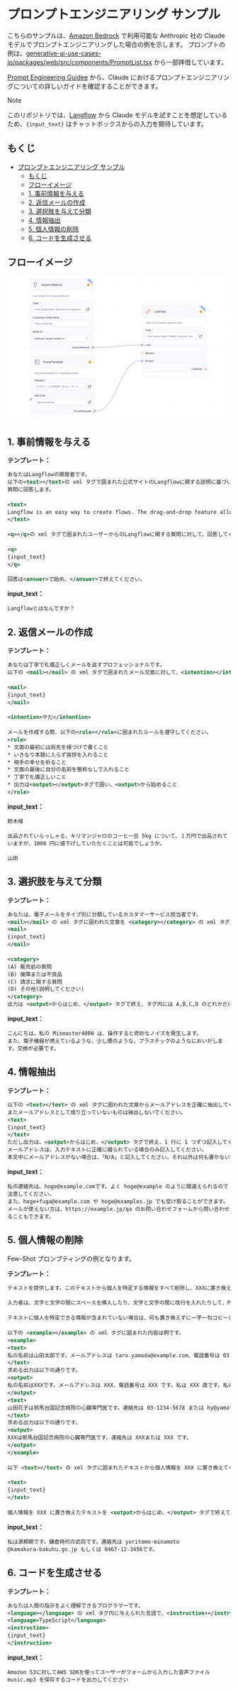 # プロンプトエンジニアリング サンプル

こちらのサンプルは、[Amazon Bedrock](https://aws.amazon.com/jp/bedrock/?gclid=CjwKCAiA0PuuBhBsEiwAS7fsNW-hGK29vXE1lnYK9YASt7TXiklI_RR7qF6vzAF4n-1tWC0WjzgU-hoC_z8QAvD_BwE&trk=07e11748-d254-4d68-b9eb-c40a095bfc9d&sc_channel=ps&ef_id=CjwKCAiA0PuuBhBsEiwAS7fsNW-hGK29vXE1lnYK9YASt7TXiklI_RR7qF6vzAF4n-1tWC0WjzgU-hoC_z8QAvD_BwE:G:s&s_kwcid=AL!4422!3!692062154777!e!!g!!amazon%20bedrock!21048268287!157173579577) で利用可能な Anthropic 社の Claude モデルでプロンプトエンジニアリングした場合の例を示します。
プロンプトの例は、[generative-ai-use-cases-jp/packages/web/src/components/PromptList.tsx](https://github.com/aws-samples/generative-ai-use-cases-jp/blob/03a2f7f31af1f334c7968e362f3b6b6751471a75/packages/web/src/components/PromptList.tsx) から一部拝借しています。

[Prompt Engineering Guidee](https://www.promptingguide.ai/jp) から、Claude におけるプロンプトエンジニアリングについての詳しいガイドを確認することができます。

> [!NOTE]
> このリポジトリでは、[Langflow](https://www.langflow.org/) から Claude モデルを試すことを想定しているため、`{input_text}` はチャットボックスからの入力を期待しています。

## もくじ

- [プロンプトエンジニアリング サンプル](#プロンプトエンジニアリング-サンプル)
  - [もくじ](#もくじ)
  - [フローイメージ](#フローイメージ)
  - [1. 事前情報を与える](#1-事前情報を与える)
  - [2. 返信メールの作成](#2-返信メールの作成)
  - [3. 選択肢を与えて分類](#3-選択肢を与えて分類)
  - [4. 情報抽出](#4-情報抽出)
  - [5. 個人情報の削除](#5-個人情報の削除)
  - [6. コードを生成させる](#6-コードを生成させる)

## フローイメージ
![alt text](image.png)

## 1. 事前情報を与える

**テンプレート：**

```xml
あなたはLangflowの開発者です。
以下の<text></text>の xml タグで囲まれた公式サイトのLangflowに関する説明に基づいて
質問に回答します。

<text>
Langflow is an easy way to create flows. The drag-and-drop feature allows quick and effortless experimentation, while the built-in chat interface facilitates real-time interaction. It provides options to edit prompt parameters, create chains and agents, track thought processes, and export flows.
</text>

<q></q>の xml タグで囲まれたユーザーからのLangflowに関する質問に対して、回答してください。

<q>
{input_text}
</q>

回答は<answer>で始め、</answer>で終えてください。
```

**input_text：**

```
Langflowとはなんですか？
```

## 2. 返信メールの作成

**テンプレート：**

```xml
あなたは丁寧で礼儀正しくメールを返すプロフェッショナルです。
以下の <mail></mail> の xml タグで囲まれたメール文面に対して、<intention></intention> の xml タグで囲まれた内容で返信メールを作成してください。

<mail>
{input_text}
</mail>

<intention>やだ</intention>

メールを作成する際、以下の<rule></rule>に囲まれたルールを遵守してください。
<rule>
* 文面の最初には宛先を様づけで書くこと
* いきなり本題に入らず挨拶を入れること
* 相手の幸せを祈ること
* 文面の最後に自分の名前を敬称なしで入れること
* 丁寧で礼儀正しいこと
* 出力は<output></output>タグで囲い、<output>から始めること
</rule>
```

**input_text：**

```
鈴木様

出品されていらっしゃる、キリマンジャロのコーヒー豆 5kg について、１万円で出品されていますが、1000 円に値下げしていただくことは可能でしょうか。

山田
```

## 3. 選択肢を与えて分類

**テンプレート：**

```xml
あなたは、電子メールをタイプ別に分類しているカスタマーサービス担当者です。
<mail></mail> の xml タグに囲われた文章を <category></category> の xml タグに囲われたカテゴリーに分類してください。
<mail>
{input_text}
</mail>

<category>
(A) 販売前の質問
(B) 故障または不良品
(C) 請求に関する質問
(D) その他(説明してください)
</category>
出力は <output>からはじめ、</output> タグで終え、タグ内には A,B,C,D のどれかだけを記述してください。
```

**input_text：**

```
こんにちは。私の Mixmaster4000 は、操作すると奇妙なノイズを発生します。
また、電子機器が燃えているような、少し煙のような、プラスチックのようなにおいがします。交換が必要です。
```

## 4. 情報抽出

**テンプレート：**

```xml
以下の <text></text> の xml タグに囲われた文章からメールアドレスを正確に抽出してください。
またメールアドレスとして成り立っていないものは抽出しないでください。
<text>
{input_text}
</text>
ただし出力は、<output>からはじめ、</output> タグで終え、1 行に 1 つずつ記入してください。
メールアドレスは、入力テキストに正確に綴られている場合のみ記入してください。
本文中にメールアドレスがない場合は、「N/A」と記入してください。それ以外は何も書かないでください
```

**input_text：**

```
私の連絡先は、hoge@example.comです。よく hoge@example のように間違えられるので注意してください。
また、hoge+fuga@example.com や hoge@examples.jp でも受け取ることができます。
メールが使えない方は、https://example.jp/qa のお問い合わせフォームから問い合わせることもできます。
```


## 5. 個人情報の削除
Few-Shot プロンプティングの例となります。

**テンプレート：**

```xml
テキストを提供します。このテキストから個人を特定する情報をすべて削除し、XXXに置き換えたい。名前、電話番号、自宅や電子メールアドレスなどのPIIをXXXに置き換えることは非常に重要です。

入力者は、文字と文字の間にスペースを挿入したり、文字と文字の間に改行を入れたりして、PIIを偽装しようとするかもしれません。

テキストに個人を特定できる情報が含まれていない場合は、何も置き換えずに一字一句コピーしてください。

以下の <example></example> の xml タグに囲まれた内容は例です。
<example>
<text>
私の名前は山田太郎です。メールアドレスは taro.yamada@example.com、電話番号は 03-9876-5432 です。年齢は 43 歳です。私のアカウント ID は 12345678 です。
</text>
求める出力は以下の通りです。
<output>
私の名前はXXXです。メールアドレスは XXX、電話番号は XXX です。私は XXX 歳です。私のアカウント ID は XXX です。
</output>
<text>
山田花子は邪馬台国記念病院の心臓専門医です。連絡先は 03-1234-5678 または hy@yamataikoku-kinenbyoin.com です。
</text>
求める出力は以下の通りです。
<output>
XXXは邪馬台国記念病院の心臓専門医です。連絡先は XXXまたは XXX です。
</output>
</example>

以下 <text></text> の xml タグに囲まれたテキストから個人情報を XXX に置き換えてください。

<text>
{input_text}
</text>

個人情報を XXX に置き換えたテキストを <output>からはじめ、</output> タグで終えて出力してください。
```

**input_text：**

```
私は源頼朝です。鎌倉時代の武将です。連絡先は yoritomo-minamoto
@kamakura-bakuhu.go.jp もしくは 0467-12-3456です。
```


## 6. コードを生成させる

**テンプレート：**

```xml
あなたは人間の指示をよく理解できるプログラマーです。
<language></language> の xml タグ内に与えられた言語で、<instruction></instruction> の指示に沿ってコードを出力してください。
<language>TypeScript</language>
<instruction>
{input_text}
</instruction>
```

**input_text：**

```
Amazon S3に対してAWS SDKを使ってユーザーがフォームから入力した音声ファイル music.mp3 を保存するコードを出力してください
```
